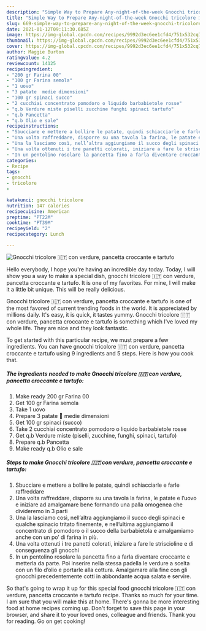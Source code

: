 ```yaml
---
description: "Simple Way to Prepare Any-night-of-the-week Gnocchi tricolore 🇮🇹 con verdure, pancetta croccante e tartufo"
title: "Simple Way to Prepare Any-night-of-the-week Gnocchi tricolore 🇮🇹 con verdure, pancetta croccante e tartufo"
slug: 669-simple-way-to-prepare-any-night-of-the-week-gnocchi-tricolore-con-verdure-pancetta-croccante-e-tartufo
date: 2021-01-12T09:11:30.685Z
image: https://img-global.cpcdn.com/recipes/9992d3ec6ee1cfd4/751x532cq70/gnocchi-tricolore-🇮🇹-con-verdure-pancetta-croccante-e-tartufo-recipe-main-photo.jpg
thumbnail: https://img-global.cpcdn.com/recipes/9992d3ec6ee1cfd4/751x532cq70/gnocchi-tricolore-🇮🇹-con-verdure-pancetta-croccante-e-tartufo-recipe-main-photo.jpg
cover: https://img-global.cpcdn.com/recipes/9992d3ec6ee1cfd4/751x532cq70/gnocchi-tricolore-🇮🇹-con-verdure-pancetta-croccante-e-tartufo-recipe-main-photo.jpg
author: Maggie Burton
ratingvalue: 4.2
reviewcount: 14125
recipeingredient:
- "200 gr Farina 00"
- "100 gr Farina semola"
- "1 uovo"
- "3 patate  medie dimensioni"
- "100 gr spinaci succo"
- "2 cucchiai concentrato pomodoro o liquido barbabietole rosse"
- "q.b Verdure miste piselli zucchine funghi spinaci tartufo"
- "q.b Pancetta"
- "q.b Olio e sale"
recipeinstructions:
- "Sbucciare e mettere a bollire le patate, quindi schiacciarle e farle raffreddare"
- "Una volta raffreddare, disporre su una tavola la farina, le patate e l’uovo e iniziare ad amalgamare bene formando una palla omogenea che divideremo in 3 parti"
- "Una la lasciamo così, nell’altra aggiungiamo il succo degli spinaci e qualche spinacio tritato finemente, e nell’ultima aggiungiamo il concentrato di pomodoro o il succo della barbabietola e amalgamiamo anche con un po’ di farina in più."
- "Una volta ottenuti i tre panetti colorati, iniziare a fare le striscioline e di conseguenza gli gnocchi"
- "In un pentolino rosolare la pancetta fino a farla diventare croccante e metterla da parte. Poi inserire nella stessa padella le verdure a scelta con un filo d’olio e portarle alla cottura. Amalgamare alla fine con gli gnocchi precedentemente cotti in abbondante acqua salata e servire."
categories:
- Recipe
tags:
- gnocchi
- tricolore
- 

katakunci: gnocchi tricolore  
nutrition: 147 calories
recipecuisine: American
preptime: "PT22M"
cooktime: "PT39M"
recipeyield: "2"
recipecategory: Lunch

---
```



![Gnocchi tricolore 🇮🇹 con verdure, pancetta croccante e tartufo](https://img-global.cpcdn.com/recipes/9992d3ec6ee1cfd4/751x532cq70/gnocchi-tricolore-🇮🇹-con-verdure-pancetta-croccante-e-tartufo-recipe-main-photo.jpg)

Hello everybody, I hope you're having an incredible day today. Today, I will show you a way to make a special dish, gnocchi tricolore 🇮🇹 con verdure, pancetta croccante e tartufo. It is one of my favorites. For mine, I will make it a little bit unique. This will be really delicious.

Gnocchi tricolore 🇮🇹 con verdure, pancetta croccante e tartufo is one of the most favored of current trending foods in the world. It is appreciated by millions daily. It's easy, it is quick, it tastes yummy. Gnocchi tricolore 🇮🇹 con verdure, pancetta croccante e tartufo is something which I've loved my whole life. They are nice and they look fantastic.




To get started with this particular recipe, we must prepare a few ingredients. You can have gnocchi tricolore 🇮🇹 con verdure, pancetta croccante e tartufo using 9 ingredients and 5 steps. Here is how you cook that.

<!--inarticleads1-->

##### The ingredients needed to make Gnocchi tricolore 🇮🇹 con verdure, pancetta croccante e tartufo:

1. Make ready 200 gr Farina 00
1. Get 100 gr Farina semola
1. Take 1 uovo
1. Prepare 3 patate 🥔 medie dimensioni
1. Get 100 gr spinaci (succo)
1. Take 2 cucchiai concentrato pomodoro o liquido barbabietole rosse
1. Get q.b Verdure miste (piselli, zucchine, funghi, spinaci, tartufo)
1. Prepare q.b Pancetta
1. Make ready q.b Olio e sale




<!--inarticleads2-->

##### Steps to make Gnocchi tricolore 🇮🇹 con verdure, pancetta croccante e tartufo:

1. Sbucciare e mettere a bollire le patate, quindi schiacciarle e farle raffreddare
1. Una volta raffreddare, disporre su una tavola la farina, le patate e l’uovo e iniziare ad amalgamare bene formando una palla omogenea che divideremo in 3 parti
1. Una la lasciamo così, nell’altra aggiungiamo il succo degli spinaci e qualche spinacio tritato finemente, e nell’ultima aggiungiamo il concentrato di pomodoro o il succo della barbabietola e amalgamiamo anche con un po’ di farina in più.
1. Una volta ottenuti i tre panetti colorati, iniziare a fare le striscioline e di conseguenza gli gnocchi
1. In un pentolino rosolare la pancetta fino a farla diventare croccante e metterla da parte. Poi inserire nella stessa padella le verdure a scelta con un filo d’olio e portarle alla cottura. Amalgamare alla fine con gli gnocchi precedentemente cotti in abbondante acqua salata e servire.




So that's going to wrap it up for this special food gnocchi tricolore 🇮🇹 con verdure, pancetta croccante e tartufo recipe. Thanks so much for your time. I am sure that you will make this at home. There's gonna be more interesting food at home recipes coming up. Don't forget to save this page in your browser, and share it to your loved ones, colleague and friends. Thank you for reading. Go on get cooking!
